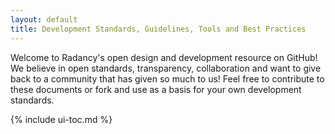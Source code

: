 ```yaml
---
layout: default
title: Development Standards, Guidelines, Tools and Best Practices
---
```


Welcome to Radancy's open design and development resource on GitHub! We believe in open standards, transparency, collaboration and want to give back to a community that has given so much to us! Feel free to contribute to these documents or fork and use as a basis for your own development standards.

{% include ui-toc.md %}
